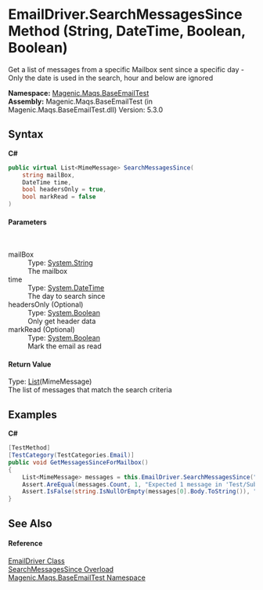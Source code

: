 # EmailDriver.SearchMessagesSince Method (String, DateTime, Boolean, Boolean)
 

Get a list of messages from a specific Mailbox sent since a specific day - Only the date is used in the search, hour and below are ignored

**Namespace:**&nbsp;<a href="MAQS_5/Email_AUTOGENERATED/Magenic-Maqs-BaseEmailTest_Namespace">Magenic.Maqs.BaseEmailTest</a><br />**Assembly:**&nbsp;Magenic.Maqs.BaseEmailTest (in Magenic.Maqs.BaseEmailTest.dll) Version: 5.3.0

## Syntax

**C#**<br />
``` C#
public virtual List<MimeMessage> SearchMessagesSince(
	string mailBox,
	DateTime time,
	bool headersOnly = true,
	bool markRead = false
)
```


#### Parameters
&nbsp;<dl><dt>mailBox</dt><dd>Type: <a href="http://msdn2.microsoft.com/en-us/library/s1wwdcbf" target="_blank">System.String</a><br />The mailbox</dd><dt>time</dt><dd>Type: <a href="http://msdn2.microsoft.com/en-us/library/03ybds8y" target="_blank">System.DateTime</a><br />The day to search since</dd><dt>headersOnly (Optional)</dt><dd>Type: <a href="http://msdn2.microsoft.com/en-us/library/a28wyd50" target="_blank">System.Boolean</a><br />Only get header data</dd><dt>markRead (Optional)</dt><dd>Type: <a href="http://msdn2.microsoft.com/en-us/library/a28wyd50" target="_blank">System.Boolean</a><br />Mark the email as read</dd></dl>

#### Return Value
Type: <a href="http://msdn2.microsoft.com/en-us/library/6sh2ey19" target="_blank">List</a>(MimeMessage)<br />The list of messages that match the search criteria

## Examples

**C#**<br />
``` C#
[TestMethod]
[TestCategory(TestCategories.Email)]
public void GetMessagesSinceForMailbox()
{
    List<MimeMessage> messages = this.EmailDriver.SearchMessagesSince("Test/SubTest", new DateTime(2016, 3, 11), false);
    Assert.AreEqual(messages.Count, 1, "Expected 1 message in 'Test/SubTest' after the given date but found " + messages.Count);
    Assert.IsFalse(string.IsNullOrEmpty(messages[0].Body.ToString()), "Expected the full message, not just the header");
}
```


## See Also


#### Reference
<a href="MAQS_5/Email_AUTOGENERATED/EmailDriver_Class">EmailDriver Class</a><br /><a href="MAQS_5/Email_AUTOGENERATED/EmailDriver-SearchMessagesSince_Method">SearchMessagesSince Overload</a><br /><a href="MAQS_5/Email_AUTOGENERATED/Magenic-Maqs-BaseEmailTest_Namespace">Magenic.Maqs.BaseEmailTest Namespace</a><br />